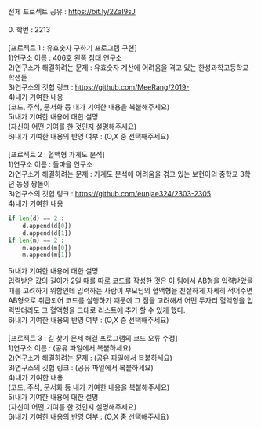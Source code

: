 전체 프로젝트 공유 : https://bit.ly/2ZaI9sJ<br>
<br>
0. 학번 : 2213<br>
<br>
[프로젝트 1 : 유효숫자 구하기 프로그램 구현]<br>
1)연구소 이름 : 406호 왼쪽 침대 연구소<br>
2)연구소가 해결하려는 문제 : 유효숫자 계산에 어려움을 겪고 있는 한성과학고등학교 학생들<br>
3)연구소의 깃헙 링크 : https://github.com/MeeRang/2019-<br>
4)내가 기여한 내용<br>
(코드, 주석, 문서화 등 내가 기여한 내용을 복붙해주세요)<br>
5)내가 기여한 내용에 대한 설명<br>
(자신이 어떤 기여를 한 것인지 설명해주세요)<br>
6)내가 기여한 내용의 반영 여부 : (O,X 중 선택해주세요)<br>
<br>
[프로젝트 2 : 혈액형 가계도 분석]<br>
1)연구소 이름 : 돌마을 연구소<br>
2)연구소가 해결하려는 문제 : 가계도 분석에 어려움을 겪고 있는 보현이의 중학교 3학년 동생 짱돌이<br>
3)연구소의 깃헙 링크 : https://github.com/eunjae324/2303-2305<br>
4)내가 기여한 내용<br>
```python
if len(d) == 2 :
    d.append(d[0])
    d.append(d[1])
if len(m) == 2 :
    m.append(m[0])
    m.append(m[1])
```
5)내가 기여한 내용에 대한 설명<br>
입력받은 값의 길이가 2일 때를 따로 코드를 작성한 것은 이 팀에서 AB형을 입력받았을 때를 고려하기 위함인데 입력하는 사람이 부모님의 혈액형을 친절하게 자세히 적어주면 AB형으로 취급되어 코드를 실행하기 때문에 그 점을 고려해서 어떤 두자리 혈액형을 입력받더라도 그 혈액형을 그대로 리스트에 추가 할 수 있게 했다.<br>
6)내가 기여한 내용의 반영 여부 : (O,X 중 선택해주세요)<br>
<br>
[프로젝트 3 : 길 찾기 문제 해결 프로그램의 코드 오류 수정]<br>
1)연구소 이름 : (공유 파일에서 복붙하세요)<br>
2)연구소가 해결하려는 문제 : (공유 파일에서 복붙하세요)<br>
3)연구소의 깃헙 링크 : (공유 파일에서 복붙하세요)<br>
4)내가 기여한 내용<br>
(코드, 주석, 문서화 등 내가 기여한 내용을 복붙해주세요)<br>
5)내가 기여한 내용에 대한 설명<br>
(자신이 어떤 기여를 한 것인지 설명해주세요)<br>
6)내가 기여한 내용의 반영 여부 : (O,X 중 선택해주세요)<br>
